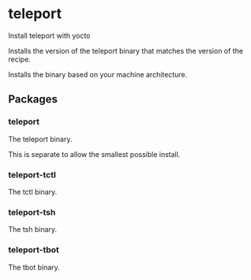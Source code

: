 # teleport
Install teleport with yocto

Installs the version of the teleport binary that matches the version of the recipe.

Installs the binary based on your machine architecture.

## Packages

### teleport

The teleport binary.

This is separate to allow the smallest possible install.

### teleport-tctl

The tctl binary.

### teleport-tsh

The tsh binary.

### teleport-tbot

The tbot binary.